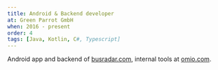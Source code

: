 ```yaml
---
title: Android & Backend developer
at: Green Parrot GmbH
when: 2016 - present
order: 4
tags: [Java, Kotlin, C#, Typescript]
---
```

Android app and backend of [busradar.com](https://www.busradar.com), internal tools at [omio.com](https://www.omio.com).
